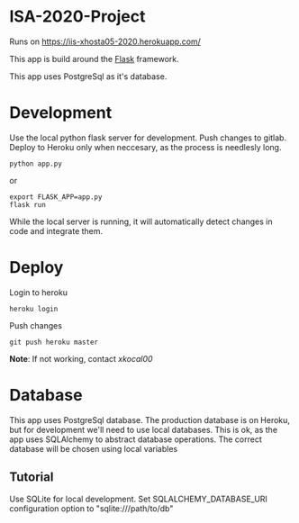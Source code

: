 # ISA-2020-Project
Runs on https://iis-xhosta05-2020.herokuapp.com/

This app is build around the [Flask](https://flask.palletsprojects.com/en/1.1.x/quickstart/#a-minimal-application) framework.

This app uses PostgreSql as it's database.

# Development
Use the local python flask server for development. Push changes to gitlab. Deploy to Heroku only when neccesary, as the process is needlesly long.
```
python app.py
```
or
```
export FLASK_APP=app.py
flask run
```
While the local server is running, it will automatically detect changes in code and integrate them.

# Deploy
Login to heroku
```
heroku login
```
Push changes
```
git push heroku master
```

**Note**: If not working, contact *xkocal00*

# Database
This app uses PostgreSql database. The production database is on Heroku, but for development we'll need to use local databases.
This is ok, as the app uses SQLAlchemy to abstract database operations. The correct database will be chosen using local variables

## Tutorial
Use SQLite for local development. Set SQLALCHEMY_DATABASE_URI configuration option to "sqlite:///path/to/db"
